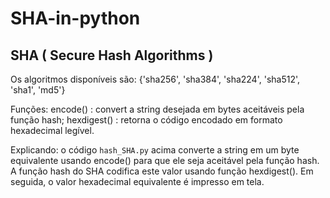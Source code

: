 # SHA-in-python
## SHA ( Secure Hash Algorithms )

Os algoritmos disponíveis são: {'sha256', 'sha384', 'sha224', 'sha512', 'sha1', 'md5'}

Funções:
    encode() : convert a string desejada em bytes aceitáveis pela função hash;
    hexdigest() : retorna o código encodado em formato hexadecimal legível.
    


    
Explicando: o código ``hash_SHA.py`` acima converte a string em um byte equivalente usando encode() para que ele seja aceitável pela função hash. A função hash do SHA codifica este valor usando função hexdigest(). Em seguida, o valor hexadecimal equivalente é impresso em tela.

